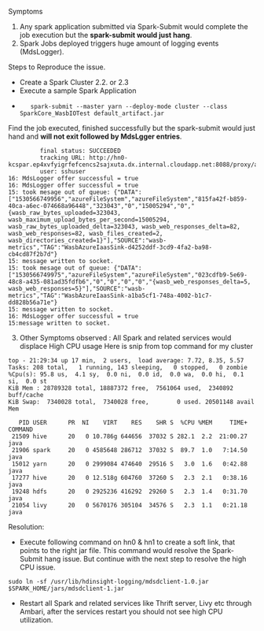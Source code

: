 
Symptoms 

1. Any spark application submitted via Spark-Submit would complete the job execution but the **spark-submit would just hang**.
2. Spark Jobs deployed triggers huge amount of logging events (MdsLogger).

Steps to Reproduce the issue.

*    Create a Spark Cluster 2.2. or 2.3
*    Execute a sample Spark Application
*        spark-submit --master yarn --deploy-mode cluster --class SparkCore_WasbIOTest default_artifact.jar

Find the job executed, finished successfully but the spark-submit would just hand and **will not exit followed by MdsLgger entries**.

```
         final status: SUCCEEDED
         tracking URL: http://hn0-kcspar.ep4xvfyigrfefcencs2sajxuta.dx.internal.cloudapp.net:8088/proxy/application_1530566316498_0004/
         user: sshuser
16: MdsLogger offer successful = true
16: MdsLogger offer successful = true
15: took mesage out of queue: {"DATA":["1530566749956","azureFileSystem","azureFileSystem","815fa42f-b859-40ca-a6ec-074668a96448","323043","0","15005294","0","{wasb_raw_bytes_uploaded=323043, wasb_maximum_upload_bytes_per_second=15005294, wasb_raw_bytes_uploaded_delta=323043, wasb_web_responses_delta=82, wasb_web_responses=82, wasb_files_created=2, wasb_directories_created=1}"],"SOURCE":"wasb-metrics","TAG":"WasbAzureIaasSink-d4252ddf-3cd9-4fa2-ba98-cb4cd87f2b7d"}
15: message written to socket.
15: took mesage out of queue: {"DATA":["1530566749975","azureFileSystem","azureFileSystem","023cdfb9-5e69-48c8-a435-081ad35fdfb6","0","0","0","0","{wasb_web_responses_delta=5, wasb_web_responses=5}"],"SOURCE":"wasb-metrics","TAG":"WasbAzureIaasSink-a1ba5cf1-748a-4002-b1c7-dd828b56a71e"}
15: message written to socket.
16: MdsLogger offer successful = true
15:message written to socket.

```
3. Other Symptoms observed : All Spark and related services would displace High CPU usage
Here is snip from top command for my cluster

```
top - 21:29:34 up 17 min,  2 users,  load average: 7.72, 8.35, 5.57
Tasks: 208 total,   1 running, 143 sleeping,   0 stopped,   0 zombie
%Cpu(s): 95.8 us,  4.1 sy,  0.0 ni,  0.0 id,  0.0 wa,  0.0 hi,  0.1 si,  0.0 st
KiB Mem : 28789328 total, 18887372 free,  7561064 used,  2340892 buff/cache
KiB Swap:  7340028 total,  7340028 free,        0 used. 20501148 avail Mem

   PID USER      PR  NI    VIRT    RES    SHR S  %CPU %MEM     TIME+ COMMAND
 21509 hive      20   0 10.786g 644656  37032 S 282.1  2.2  21:00.27 java
 21906 spark     20   0 4585648 286712  37032 S  89.7  1.0   7:14.50 java
 15012 yarn      20   0 2999084 474640  29516 S   3.0  1.6   0:42.88 java
 17277 hive      20   0 12.518g 604760  37260 S   2.3  2.1   0:38.16 java
 19248 hdfs      20   0 2925236 416292  29260 S   2.3  1.4   0:31.70 java
 21054 livy      20   0 5670176 305104  34576 S   2.3  1.1   0:21.18 java
```

Resolution: 
*    Execute following command on hn0 & hn1 to create a soft link, that points to the right jar file. This command would resolve the Spark-Submit hang issue.  But continue with the next step to resolve the high CPU issue. 
```
sudo ln -sf /usr/lib/hdinsight-logging/mdsdclient-1.0.jar $SPARK_HOME/jars/mdsdclient-1.jar
```
*    Restart all Spark and related services like Thrift server, Livy etc through Ambari, after the services restart you should not see high CPU utilization.
